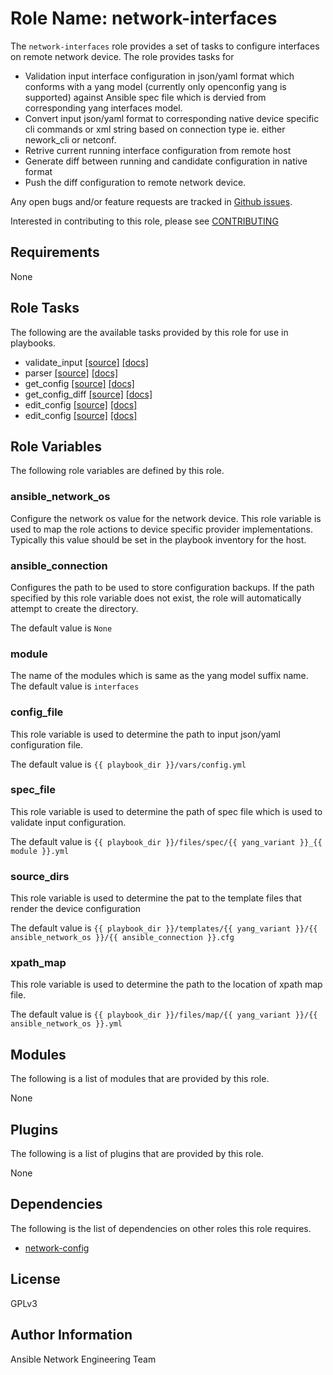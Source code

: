 # Role Name: network-interfaces
The ```network-interfaces``` role provides a set of tasks to configure interfaces on remote network
device. The role provides tasks for 
* Validation input interface configuration in json/yaml format which conforms with a yang model
  (currently only openconfig yang is supported) against Ansible spec file which is dervied 
  from corresponding yang interfaces model. 
* Convert input json/yaml format to corresponding native device specific cli commands or xml string
  based on connection type ie. either nework_cli or netconf.
* Retrive current running interface configuration from remote host
* Generate diff between running and candidate configuration in native format
* Push the diff configuration to remote network device.
 
Any open bugs and/or feature requests are tracked in [Github issues](../../issues).

Interested in contributing to this role, please see [CONTRIBUTING](CONTRIBUTING.md)

## Requirements
None

## Role Tasks
The following are the available tasks provided by this role for use in
playbooks.

* validate_input [[source]](tasks/validate_input.yml) [[docs]](docs/validate_input.md)
* parser [[source]](tasks/parser.yml) [[docs]](docs/parser.md)
* get_config [[source]](tasks/get_config.yml) [[docs]](docs/get_config.md)
* get_config_diff [[source]](tasks/get_config_diff.yml) [[docs]](docs/get_config_diff.md)
* edit_config [[source]](tasks/edit_config.yml) [[docs]](docs/edit_config.md)
* edit_config [[source]](tasks/main.yml) [[docs]](docs/main.md)

## Role Variables
The following role variables are defined by this role.

### ansible_network_os
Configure the network os value for the network device.  This role variable is
used to map the role actions to device specific provider implementations.
Typically this value should be set in the playbook inventory for the host.  

### ansible_connection
Configures the path to be used to store configuration backups.  If the path
specified by this role variable does not exist, the role will automatically
attempt to create the directory.  

The default value is ```None```

### module
The name of the modules which is same as the yang model suffix name.
The default value is ```interfaces```

### config_file
This role variable is used to determine the path to input json/yaml configuration file.

The default value is ```{{ playbook_dir }}/vars/config.yml```

### spec_file
This role variable is used to determine the path of spec file which is used to validate input 
configuration.

The default value is ```{{ playbook_dir }}/files/spec/{{ yang_variant }}_{{ module }}.yml```

### source_dirs
This role variable is used to determine the pat to the template files that render the device configuration 

The default value is ```{{ playbook_dir }}/templates/{{ yang_variant }}/{{ ansible_network_os }}/{{ ansible_connection }}.cfg```

### xpath_map
This role variable is used to determine the path to the location of xpath map file. 

The default value is ```{{ playbook_dir }}/files/map/{{ yang_variant }}/{{ ansible_network_os }}.yml```

## Modules
The following is a list of modules that are provided by this role.

None

## Plugins
The following is a list of plugins that are provided by this role.

None

## Dependencies
The following is the list of dependencies on other roles this role requires.

* [network-config](http://github.com/ansible-network/network-config)

## License
GPLv3

## Author Information
Ansible Network Engineering Team
